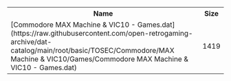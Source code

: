 <table>
<tr><th>Name</th><th>Size</th></tr>
<tr><td>[Commodore MAX Machine & VIC10 - Games.dat](https://raw.githubusercontent.com/open-retrogaming-archive/dat-catalog/main/root/basic/TOSEC/Commodore/MAX Machine & VIC10/Games/Commodore MAX Machine & VIC10 - Games.dat)</td><td>1419</td></tr>
</table>
